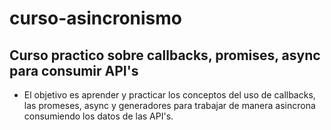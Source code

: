 # curso-asincronismo
## Curso practico sobre callbacks, promises, async para consumir API's
- El objetivo es aprender y practicar los conceptos del uso de callbacks, las promeses, async y generadores para trabajar de manera asincrona consumiendo los datos de las API's.
